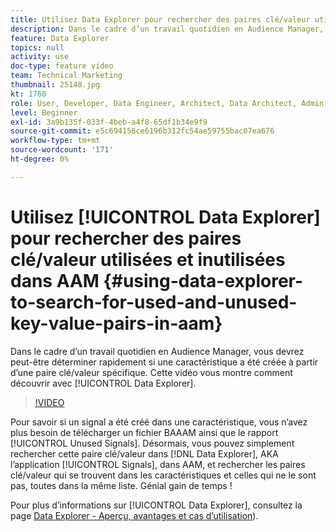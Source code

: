 ```yaml
---
title: Utilisez Data Explorer pour rechercher des paires clé/valeur utilisées et inutilisées.
description: Dans le cadre d’un travail quotidien en Audience Manager, vous devrez peut-être déterminer rapidement si une caractéristique a été créée à partir d’une paire clé/valeur spécifique. Cette vidéo vous montre comment découvrir avec Data Explorer.
feature: Data Explorer
topics: null
activity: use
doc-type: feature video
team: Technical Marketing
thumbnail: 25148.jpg
kt: 1760
role: User, Developer, Data Engineer, Architect, Data Architect, Admin, Leader
level: Beginner
exl-id: 3a9b135f-033f-4beb-a4f8-65df1b34e9f9
source-git-commit: e5c694156ce6196b312fc54ae59755bac07ea676
workflow-type: tm+mt
source-wordcount: '171'
ht-degree: 0%

---
```


# Utilisez [!UICONTROL Data Explorer] pour rechercher des paires clé/valeur utilisées et inutilisées dans AAM {#using-data-explorer-to-search-for-used-and-unused-key-value-pairs-in-aam}

Dans le cadre d’un travail quotidien en Audience Manager, vous devrez peut-être déterminer rapidement si une caractéristique a été créée à partir d’une paire clé/valeur spécifique. Cette vidéo vous montre comment découvrir avec [!UICONTROL Data Explorer].

>[!VIDEO](https://video.tv.adobe.com/v/25148/?quality=12)

Pour savoir si un signal a été créé dans une caractéristique, vous n’avez plus besoin de télécharger un fichier BAAAM ainsi que le rapport [!UICONTROL Unused Signals]. Désormais, vous pouvez simplement rechercher cette paire clé/valeur dans [!DNL Data Explorer], AKA l’application [!UICONTROL Signals], dans AAM, et rechercher les paires clé/valeur qui se trouvent dans les caractéristiques et celles qui ne le sont pas, toutes dans la même liste. Génial gain de temps !

Pour plus d’informations sur [!UICONTROL Data Explorer], consultez la page [Data Explorer - Aperçu, avantages et cas d’utilisation](https://experienceleague.adobe.com/docs/audience-manager/user-guide/features/data-explorer/data-explorer-overview.html?lang=en)).
